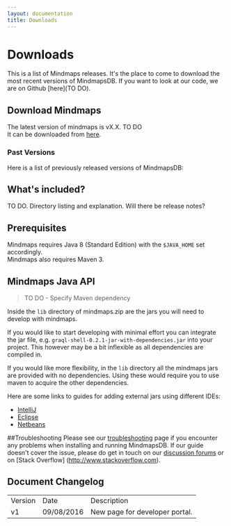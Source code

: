 ```yaml
---
layout: documentation
title: Downloads
---
```


# Downloads

This is a list of Mindmaps releases. It's the place to come to download the most recent versions of MindmapsDB. If you want to look at our code, we are on Github [here](TO DO).

## Download Mindmaps

The latest version of mindmaps is vX.X.  TO DO  
It can be downloaded from [here](http://mindmaps.io/download/mindmaps-0.2.1.zip). 


### Past Versions
Here is a list of previously released versions of MindmapsDB:

## What's included?
TO DO. Directory listing and explanation. Will there be release notes?

## Prerequisites
Mindmaps requires Java 8 (Standard Edition) with the `$JAVA_HOME` set accordingly.   
Mindmaps also requires Maven 3.

## Mindmaps Java API

> TO DO - Specify Maven dependency

Inside the `lib` directory of mindmaps.zip are the jars you will need to
develop with mindmaps. 

If you would like to start developing with minimal effort you can integrate the jar file, e.g.
`graql-shell-0.2.1-jar-with-dependencies.jar` into your project. This however
may be a bit inflexible as all dependencies are compiled in. 

If you would like more flexibility, in the `lib` directory all the mindmaps
jars are provided with no dependencies. Using these would require you to use
maven to acquire the other dependencies.

Here are some links to guides for adding external jars using different IDEs:

- [IntelliJ](https://www.jetbrains.com/help/idea/2016.1/configuring-module-dependencies-and-libraries.html)
- [Eclipse](http://www.tutorialspoint.com/eclipse/eclipse_java_build_path.htm)
- [Netbeans](http://oopbook.com/java-classpath-2/classpath-in-netbeans/)

##Troubleshooting
Please see our [troubleshooting](troubleshooting.html) page if you encounter any problems when installing and running MindmapsDB. If our guide doesn't cover the issue, please do get in touch on our [discussion forums](http://discuss.mindmaps.io) or on [Stack Overflow] (http://www.stackoverflow.com).

## Document Changelog  

<table>
    <tr>
        <td>Version</td>
        <td>Date</td>
        <td>Description</td>        
    </tr>
    <tr>
        <td>v1</td>
        <td>09/08/2016</td>
        <td>New page for developer portal.</td>        
    </tr>
    
</table>
